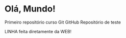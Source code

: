 # Olá, Mundo!
Primeiro repositório curso Git GitHub
Repositório de teste

LINHA feita diretamente da WEB!
